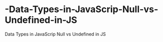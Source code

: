 # -Data-Types-in-JavaScrip-Null-vs-Undefined-in-JS
 Data Types in JavaScrip Null vs Undefined in JS

